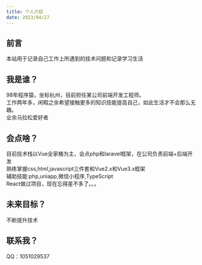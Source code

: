 ```yaml
---
title: 个人介绍
date: 2023/04/27
---
```


## 前言
本站用于记录自己工作上所遇到的技术问题和记录学习生活

## 我是谁？
98年程序猿，坐标杭州，目前担任某公司前端开发工程师。\
工作两年多，闲暇之余希望接触更多的知识技能提高自己，如此生活才不会那么无趣。\
业余马拉松爱好者

## 会点啥？
目前技术栈以Vue全家桶为主，会点php和laravel框架，在公司负责前端+后端开发\
熟练掌握css,html,javascript三件套和Vue2.x和Vue3.x框架\
辅助技能:php,uniapp,微信小程序,TypeScript\
React做过项目，现在忘得差不多了。。。

## 未来目标？
不断提升技术

## 联系我？
QQ：1051029537
